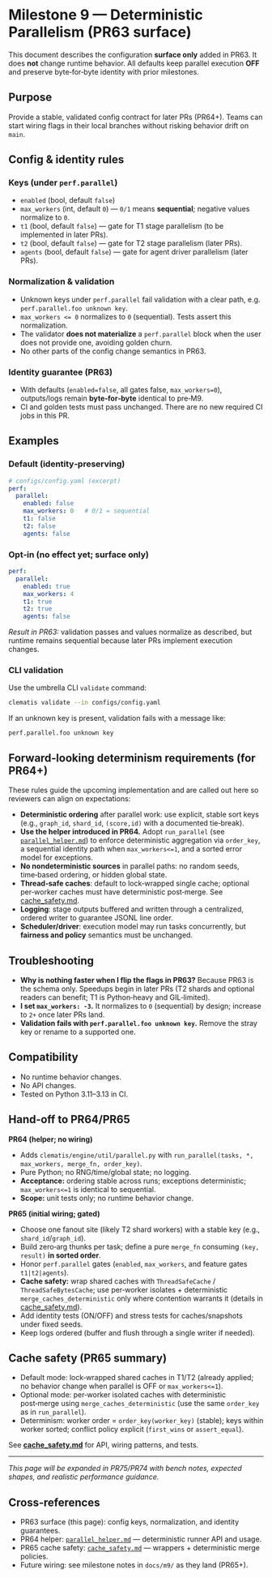 # Milestone 9 — Deterministic Parallelism (PR63 surface)

This document describes the configuration **surface only** added in PR63. It does **not** change runtime behavior. All defaults keep parallel execution **OFF** and preserve byte‑for‑byte identity with prior milestones.

## Purpose
Provide a stable, validated config contract for later PRs (PR64+). Teams can start wiring flags in their local branches without risking behavior drift on `main`.

## Config & identity rules

### Keys (under `perf.parallel`)
- `enabled` (bool, default `false`)
- `max_workers` (int, default `0`) — `0/1` means **sequential**; negative values normalize to `0`.
- `t1` (bool, default `false`) — gate for T1 stage parallelism (to be implemented in later PRs).
- `t2` (bool, default `false`) — gate for T2 stage parallelism (later PRs).
- `agents` (bool, default `false`) — gate for agent driver parallelism (later PRs).

### Normalization & validation
- Unknown keys under `perf.parallel` fail validation with a clear path, e.g. `perf.parallel.foo unknown key`.
- `max_workers <= 0` normalizes to `0` (sequential). Tests assert this normalization.
- The validator **does not materialize** a `perf.parallel` block when the user does not provide one, avoiding golden churn.
- No other parts of the config change semantics in PR63.

### Identity guarantee (PR63)
- With defaults (`enabled=false`, all gates false, `max_workers=0`), outputs/logs remain **byte‑for‑byte** identical to pre‑M9.
- CI and golden tests must pass unchanged. There are no new required CI jobs in this PR.

## Examples

### Default (identity‑preserving)
```yaml
# configs/config.yaml (excerpt)
perf:
  parallel:
    enabled: false
    max_workers: 0   # 0/1 = sequential
    t1: false
    t2: false
    agents: false
```

### Opt‑in (no effect yet; surface only)
```yaml
perf:
  parallel:
    enabled: true
    max_workers: 4
    t1: true
    t2: true
    agents: false
```
*Result in PR63:* validation passes and values normalize as described, but runtime remains sequential because later PRs implement execution changes.

### CLI validation
Use the umbrella CLI `validate` command:
```bash
clematis validate --in configs/config.yaml
```
If an unknown key is present, validation fails with a message like:
```
perf.parallel.foo unknown key
```

## Forward‑looking determinism requirements (for PR64+)
These rules guide the upcoming implementation and are called out here so reviewers can align on expectations:
- **Deterministic ordering** after parallel work: use explicit, stable sort keys (e.g., `graph_id`, `shard_id`, `(score,id)` with a documented tie‑break).
- **Use the helper introduced in PR64.** Adopt `run_parallel` (see [`parallel_helper.md`](./parallel_helper.md)) to enforce deterministic aggregation via `order_key`, a sequential identity path when `max_workers<=1`, and a sorted error model for exceptions.
- **No nondeterministic sources** in parallel paths: no random seeds, time‑based ordering, or hidden global state.
- **Thread‑safe caches**: default to lock‑wrapped single cache; optional per‑worker caches must have deterministic post‑merge. See [cache_safety.md](./cache_safety.md).
- **Logging**: stage outputs buffered and written through a centralized, ordered writer to guarantee JSONL line order.
- **Scheduler/driver**: execution model may run tasks concurrently, but **fairness and policy** semantics must be unchanged.

## Troubleshooting
- **Why is nothing faster when I flip the flags in PR63?** Because PR63 is the schema only. Speedups begin in later PRs (T2 shards and optional readers can benefit; T1 is Python‑heavy and GIL‑limited).
- **I set `max_workers: -3`.** It normalizes to `0` (sequential) by design; increase to `2+` once later PRs land.
- **Validation fails with `perf.parallel.foo unknown key`.** Remove the stray key or rename to a supported one.

## Compatibility
- No runtime behavior changes.
- No API changes.
- Tested on Python 3.11–3.13 in CI.

## Hand‑off to PR64/PR65

**PR64 (helper; no wiring)**
- Adds `clematis/engine/util/parallel.py` with `run_parallel(tasks, *, max_workers, merge_fn, order_key)`.
- Pure Python; no RNG/time/global state; no logging.
- **Acceptance:** ordering stable across runs; exceptions deterministic; `max_workers<=1` is identical to sequential.
- **Scope:** unit tests only; no runtime behavior change.

**PR65 (initial wiring; gated)**
- Choose one fanout site (likely T2 shard workers) with a stable key (e.g., `shard_id`/`graph_id`).
- Build zero‑arg thunks per task; define a pure `merge_fn` consuming `(key, result)` **in sorted order**.
- Honor `perf.parallel` gates (`enabled`, `max_workers`, and feature gates `t1|t2|agents`).
- **Cache safety:** wrap shared caches with `ThreadSafeCache` / `ThreadSafeBytesCache`; use per‑worker isolates + deterministic `merge_caches_deterministic` only where contention warrants it (details in [cache_safety.md](./cache_safety.md)).
- Add identity tests (ON/OFF) and stress tests for caches/snapshots under fixed seeds.
- Keep logs ordered (buffer and flush through a single writer if needed).

## Cache safety (PR65 summary)

- Default mode: lock‑wrapped shared caches in T1/T2 (already applied; no behavior change when parallel is OFF or `max_workers<=1`).
- Optional mode: per‑worker isolated caches with deterministic post‑merge using `merge_caches_deterministic` (use the same `order_key` as in `run_parallel`).
- Determinism: worker order = `order_key(worker_key)` (stable); keys within worker sorted; conflict policy explicit (`first_wins` or `assert_equal`).

See **[cache_safety.md](./cache_safety.md)** for API, wiring patterns, and tests.

---
*This page will be expanded in PR75/PR74 with bench notes, expected shapes, and realistic performance guidance.*

## Cross‑references
- PR63 surface (this page): config keys, normalization, and identity guarantees.
- PR64 helper: [`parallel_helper.md`](./parallel_helper.md) — deterministic runner API and usage.
- PR65 cache safety: [`cache_safety.md`](./cache_safety.md) — wrappers + deterministic merge policies.
- Future wiring: see milestone notes in `docs/m9/` as they land (PR65+).
